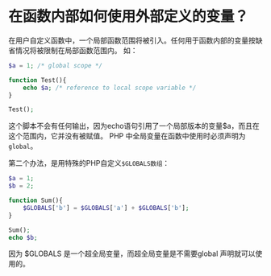 # 在函数内部如何使用外部定义的变量？

在用户自定义函数中，一个局部函数范围将被引入。任何用于函数内部的变量按缺省情况将被限制在局部函数范围内。
如：

```php
$a = 1; /* global scope */

function Test(){
    echo $a; /* reference to local scope variable */
}

Test();
```
这个脚本不会有任何输出，因为echo语句引用了一个局部版本的变量$a，而且在这个范围内，它并没有被赋值。
PHP 中全局变量在函数中使用时必须声明为`global`。

第二个办法，是用特殊的PHP自定义`$GLOBALS数组`：
```php
$a = 1;
$b = 2;

function Sum(){
    $GLOBALS['b'] = $GLOBALS['a'] + $GLOBALS['b'];
}

Sum();
echo $b;
```
因为 $GLOBALS 是一个超全局变量，而超全局变量是不需要global 声明就可以使用的。